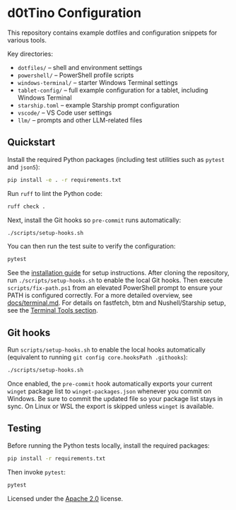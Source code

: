 # d0tTino Configuration

This repository contains example dotfiles and configuration snippets for various tools.

Key directories:

- `dotfiles/` – shell and environment settings
- `powershell/` – PowerShell profile scripts
- `windows-terminal/` – starter Windows Terminal settings
- `tablet-config/` – full example configuration for a tablet, including Windows Terminal
- `starship.toml` – example Starship prompt configuration
- `vscode/` – VS Code user settings
- `llm/` – prompts and other LLM-related files

## Quickstart

Install the required Python packages (including test utilities such as
`pytest` and `json5`):

```bash
pip install -e . -r requirements.txt
```

Run `ruff` to lint the Python code:

```bash
ruff check .
```

Next, install the Git hooks so `pre-commit` runs automatically:

```bash
./scripts/setup-hooks.sh
```

You can then run the test suite to verify the configuration:

```bash
pytest
```


See the [installation guide](docs/installation.md) for setup instructions.
After cloning the repository, run `./scripts/setup-hooks.sh` to enable the
local Git hooks.  Then execute `scripts/fix-path.ps1` from an elevated
PowerShell prompt to ensure your PATH is configured correctly.
For a more detailed overview, see [docs/terminal.md](docs/terminal.md).
For details on fastfetch, btm and Nushell/Starship setup, see the [Terminal Tools section](docs/terminal.md#terminal-tools-fastfetch-btm--nushellstarship).


## Git hooks

Run `scripts/setup-hooks.sh` to enable the local hooks automatically
(equivalent to running `git config core.hooksPath .githooks`):

```bash
./scripts/setup-hooks.sh
```

Once enabled, the `pre-commit` hook automatically exports your current
`winget` package list to `winget-packages.json` whenever you commit on
Windows. Be sure to commit the updated file so your package list stays
in sync. On Linux or WSL the export is skipped unless `winget` is
available.

## Testing

Before running the Python tests locally, install the required packages:

```bash
pip install -r requirements.txt
```

Then invoke `pytest`:

```bash
pytest
```

Licensed under the [Apache 2.0](LICENSE) license.
